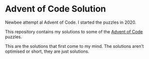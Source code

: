 # Advent of Code Solution

 Newbee attempt al Advent of Code.
 I started the puzzles in 2020.
 
 This repository contains my solutions to some of the [Advent of Code](https://adventofcode.com/) puzzles.
 
 This are the solutions that first come to my mind. The solutions aren't optimised or short, they are just solutions.
